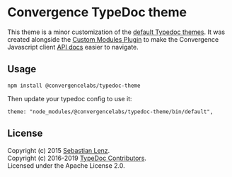 # Convergence TypeDoc theme

This theme is a minor customization of the [default Typedoc themes](https://github.com/TypeStrong/typedoc-default-themes). It was created alongside the [Custom Modules Plugin](https://github.com/convergencelabs/typedoc-plugin-custom-modules) to make the Convergence Javascript client [API docs](https://docs.convergence.io/js-api/) easier to navigate.

## Usage

```
npm install @convergencelabs/typedoc-theme
```

Then update your typedoc config to use it: 

```
theme: "node_modules/@convergencelabs/typedoc-theme/bin/default",
```

## License

Copyright (c) 2015 [Sebastian Lenz](http://www.sebastian-lenz.de).<br>
Copyright (c) 2016-2019 [TypeDoc Contributors](https://github.com/TypeStrong/typedoc/graphs/contributors).<br>
Licensed under the Apache License 2.0.
